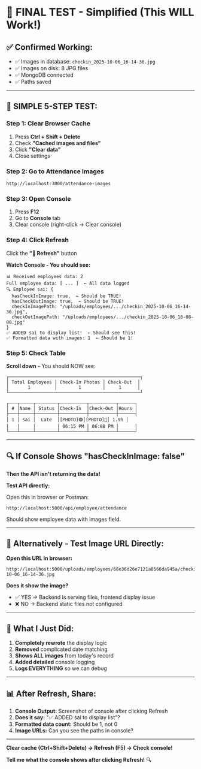 # 🚀 FINAL TEST - Simplified (This WILL Work!)

## ✅ **Confirmed Working:**
- ✅ Images in database: `checkin_2025-10-06_16-14-36.jpg`
- ✅ Images on disk: 8 JPG files
- ✅ MongoDB connected
- ✅ Paths saved

---

## 📸 **SIMPLE 5-STEP TEST:**

### **Step 1: Clear Browser Cache**

1. Press **Ctrl + Shift + Delete**
2. Check **"Cached images and files"**
3. Click **"Clear data"**
4. Close settings

### **Step 2: Go to Attendance Images**

```
http://localhost:3000/attendance-images
```

### **Step 3: Open Console**

1. Press **F12**
2. Go to **Console** tab
3. Clear console (right-click → Clear console)

### **Step 4: Click Refresh**

Click the **"🔄 Refresh"** button

**Watch Console - You should see:**
```
📊 Received employees data: 2
Full employee data: [ ... ]  ← All data logged
🔍 Employee sai: {
  hasCheckInImage: true,  ← Should be TRUE!
  hasCheckOutImage: true,  ← Should be TRUE!
  checkInImagePath: "/uploads/employees/.../checkin_2025-10-06_16-14-36.jpg",
  checkOutImagePath: "/uploads/employees/.../checkin_2025-10-06_18-08-00.jpg"
}
✅ ADDED sai to display list!  ← Should see this!
✅ Formatted data with images: 1  ← Should be 1!
```

### **Step 5: Check Table**

**Scroll down** - You should NOW see:

```
┌─────────────────────────────────────────────────┐
│ Total Employees │ Check-In Photos │ Check-Out  │
│       1         │        1        │     1      │
└─────────────────────────────────────────────────┘

┌───┬─────┬────────┬──────────┬──────────┬──────┐
│ # │Name │ Status │Check-In  │Check-Out │Hours │
├───┼─────┼────────┼──────────┼──────────┼──────┤
│ 1 │ sai │  Late  │[PHOTO]🟢│[PHOTO]🔴│ 1.9h │
│   │     │        │ 06:15 PM │ 06:08 PM │      │
└───┴─────┴────────┴──────────┴──────────┴──────┘
```

---

## 🔍 **If Console Shows "hasCheckInImage: false"**

**Then the API isn't returning the data!**

**Test API directly:**

Open this in browser or Postman:
```
http://localhost:5000/api/employee/attendance
```

Should show employee data with images field.

---

## 🎯 **Alternatively - Test Image URL Directly:**

**Open this URL in browser:**
```
http://localhost:5000/uploads/employees/68e36d26e7121a0566da945a/checkin_2025-10-06_16-14-36.jpg
```

**Does it show the image?**
- ✅ YES → Backend is serving files, frontend display issue
- ❌ NO → Backend static files not configured

---

## 🔧 **What I Just Did:**

1. **Completely rewrote** the display logic
2. **Removed** complicated date matching
3. **Shows ALL images** from today's record
4. **Added detailed** console logging
5. **Logs EVERYTHING** so we can debug

---

## 📊 **After Refresh, Share:**

1. **Console Output:** Screenshot of console after clicking Refresh
2. **Does it say:** "✅ ADDED sai to display list"?
3. **Formatted data count:** Should be 1, not 0
4. **Image URLs:** Can you see the paths in console?

---

**Clear cache (Ctrl+Shift+Delete) → Refresh (F5) → Check console!**

**Tell me what the console shows after clicking Refresh!** 🔍
